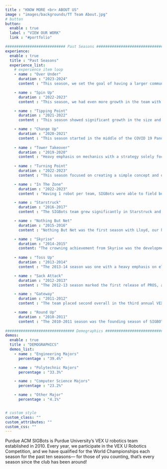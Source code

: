 ```yaml
---
title : "KNOW MORE <br> ABOUT US"
image : "images/backgrounds/TT Team About.jpg"
# button
button:
  enable : true
  label : "VIEW OUR WORK"
  link : "#portfolio"

########################### Past Seasons ##############################
experience:
  enable : true
  title : "Past Seasons"
  experience_list:
    # experience item loop
    - name : "Over Under"
      duration : "2023-2024"
      content : "This season, we set the goal of having a larger community impact. We started by expanding our service with the TechPoint Foundation For Youth and their coding help hotline for k-12 students. We also hosted 2 VRC competitions bringing a combined 900 students onto Purdue’s campus as well as our VexU competition being again the world’s largest with 30 teams from across North America. On the competition side, we moved back to 2 teams due to funding limitations but each team was stronger than in years past. We focused on uniform design elements & processes across the two teams as well as on our engineering design process. This culminated in our attendance at the World Championship where BLRS2 took home the Design Award, 10th in skills, and became the WORLD CHAMPIONS."

    - name : "Spin Up"
      duration : "2022-2023"
      content : "This season, we had even more growth in the team with the ability to field our third team BLRS3 for the first time ever. After the recovery from the pandemic, SIGBots focused on growing stronger with several early season competitions, a focus on custom fabrication and more advanced techniques. The club also took steps towards advanced software projects including aiming systems using Oak1 cameras. This was also the first season that the club hosted a VRC competition with lots of investment towards club longevity. After the support of a grant from NHRL, SIGBots went on to send all 3 teams to worlds, with BLRS being division finalists, BLRS2 taking home the Think award, and all 3 teams being ranked in the top 10 of skills challenge entries and top 10 in their division rankings."

    - name : "Tipping Point"
      duration : "2021-2022"
      content : "This season showed significant growth in the size and capabilities of the Purdue ACM SIGBots.  As a result of our largest recruit class to date, Purdue SIGBots expanded to two competition teams, BLRS and BLRS2. With the winding down of the COVID-19 pandemic, Purdue University eased its restrictions on the number of individuals in lab spaces and masking. Subteam meetings returned to being in-person for the first time since 2020, giving new and existing team members alike the chance to meet and work in person. With new opportunities came new challenges, as funding became more difficult with the return to campus. However, SIGBots obtained a generous grant from Purdue University to attend the 2022 VEX U World Championship in Dallas, Texas, where BLRS placed second overall, and BLRS2 brought home the World Skills Champion trophy with a high score of 699 points."

    - name : "Change Up"
      duration : "2020-2021"
      content : "This season started in the middle of the COVID 19 Pandemic and placed many restrictions on our ability to work on robots. Luckily, we were able to remain on campus but with a 5 person limit to the lab and no funding from the computer science department. Among other challenges, we have had to move our workflow to be almost entirely online but nonetheless we're continuing to grow our program by increasing the scale of our robots with advanced programming techniques like odometry and advanced manufacturing techniques like machining metal."
    
    - name : "Tower Takeover"
      duration : "2019-2020"
      content : "Heavy emphasis on mechanics with a strategy solely focused on having the game won by the end of the autonomous period. We won every qualifier we went to and qualified 10 times for the World Championships. Due to the outbreak of COVID 19, a virutal worlds was held where we were named the 2020 Virtual Worlds Champions."
      
    - name : "Turning Point"
      duration : "2022-2023"
      content : "This season focused on creating a simple concept and optimizing it to its full potential. Our team took a non-meta approach to the season leaving the bulk of our scoring ability in one of our robots. This paid off as we won every qualifier we attended, qualifying for the World Championships 8 times. At the World Championships BLRS worked its way up to being the undefeated 1 seed in the Design division, later to be knocked out in the quarterfinals."

    - name : "In The Zone"
      duration : "2022-2023"
      content : "Having 1 robot per team, SIGBots were able to field both BLRS and BLRS1 this season. The approach of having a veteran team and a new member team did not prove to be beneficial to BLRS1. Using a subpar, off-meta design BLRS was able to qualify for worlds and ended up externally stacking their way to the #13 seed at worlds. This marked the first time BLRS has made eliminations at the World Championship"

    - name : "Starstruck"
      duration : "2016-2017"
      content : "The SIGBots team grew significantly in Starstruck and a second team, BLRZ, was created. The highlight of the season was the BLRS vs. BLRZ finals match at the Purdue Qualifier. BLRZ qualified to worlds after winning the tournament but unfortunately BLRS was 6th in global skills, the highest rank to not get a worlds invite."

    - name : "Nothing But Net"
      duration : "2015-2016"
      content : "Nothing But Net was the first season with Lloyd, our hardworking 3D printer. This opened up a new set of possibilities for mechanical designs and made the custom gearboxes and flywheels on the robots possible."

    - name : "Skyrise"
      duration : "2014-2015"
      content: "The crowning achievement from Skyrise was the development of Four Is, a custom sensor designed to communicate between the two robots through infrared light. Four Is allowed the two robots to talk and coordinate during the autonomous period."
      
    - name : "Toss Up"
      duration : "2013-2014"
      content : "The 2013-14 season was one with a heavy emphasis on electronics and software development. The Watchdog Sensor received a form factor upgrade and the R.A.D.I.U.S. Array was created. These developments earned the team another Innovate Award at the VEX U World Championships."

    - name : "Sack Attack"
      duration : "2012-2013"
      content : "The 2012-13 season marked the first release of PROS, along with a “hunting” algorithm and visualization tool for autonomous programming. These innovations earned the team the prestigious Innovation Award and a second place finish in the programming skills section of the VEX College Challenge World Championships."

    - name : "Gateway"
      duration : "2011-2012"
      content : "The team placed second overall in the third annual VEX Robotics All-Star Challenge, earning the Tournament Finalist and Judges’ Award trophies."

    - name : "Round Up"
      duration : "2010-2011"
      content : "The 2010-2011 season was the founding season of SIGBOTS and first time Purdue competed at the World Championships. This season was a large learning experience for the entire team adjusting to the college rules and fielding two robots. In the classic move all new teams make, a decision was made to rebuild a robot before the World Championship.  This resulted in its autonomous code being developed and tested in the van on the drive from Purdue to the ESPN Wide World of Sports Complex for the 2011 World Championships."
      
############################### Demographics #################################
demos:
  enable : true
  title : "DEMOGRAPHICS"
  demos_list:
    - name : "Engineering Majors"
      percentage : "39.4%"

    - name : "Polytechnic Majors"
      percentage : "33.3%"

    - name : "Computer Science Majors"
      percentage : "23.2%"

    - name : "Other Major"
      percentage : "4.1%"


# custom style
custom_class: "" 
custom_attributes: "" 
custom_css: ""
---
```


Purdue ACM SIGBots is Purdue University’s VEX U robotics team established in 2010. Every year, we participate in the VEX U Robotics Competition, and we have qualified for the World Championships each season for the past ten seasons— for those of you counting, that’s every season since the club has been around!
